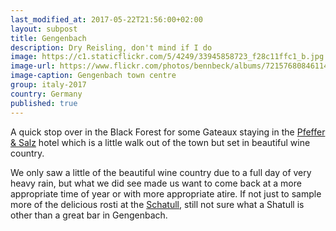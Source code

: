 ```yaml
--- 
last_modified_at: 2017-05-22T21:56:00+02:00
layout: subpost
title: Gengenbach
description: Dry Reisling, don't mind if I do
image: https://c1.staticflickr.com/5/4249/33945858723_f28c11ffc1_b.jpg
image-url: https://www.flickr.com/photos/bennbeck/albums/72157680846114764
image-caption: Gengenbach town centre
group: italy-2017
country: Germany
published: true
---
```


A quick stop over in the Black Forest for some Gateaux staying in the [Pfeffer & Salz](https://www.google.co.uk/url?sa=t&rct=j&url=http%3A%2F%2Fwww.pfefferundsalz-gengenbach.de%2F&source=maps&cd=1&usg=AFQjCNHnOy3AhqYr-px0HQul0jX8eX4UFQ&sig2=Ye_J7pCBI6WtfpJfYNeRSw&ved=1i%3A1%2Ct%3A3443%2Ce%3A0%2Cp%3ARYQiWdznIoL7UMWdhqgF%3A1075) hotel which is a
little walk out of the town but set in beautiful wine country.

We only saw a little of the beautiful wine country due to a full day of very heavy rain, but what we did see
made us want to come back at a more appropriate time of year or with more appropriate atire. If not just to sample more of the delicious
rosti at the [Schatull](www.schatull.de), still not sure what a Shatull is other than a great bar in Gengenbach.
